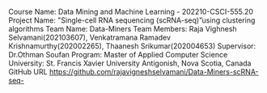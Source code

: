 Course Name: Data Mining and Machine Learning - 202210-CSCI-555.20
Project Name: "Single-cell RNA sequencing (scRNA-seq)”using clustering algorithms
Team Name: Data-Miners
Team Members: Raja Vighnesh Selvamani(202103607), Venkatramana Ramadev Krishnamurthy(202002265), Thaanesh Srikumar(202004653)
Supervisor: Dr.Othman Soufan
Program: Master of Applied Computer Science
University: St. Francis Xavier University Antigonish, Nova Scotia, Canada
GitHub URL https://github.com/rajavigneshselvamani/Data-Miners-scRNA-seq-

